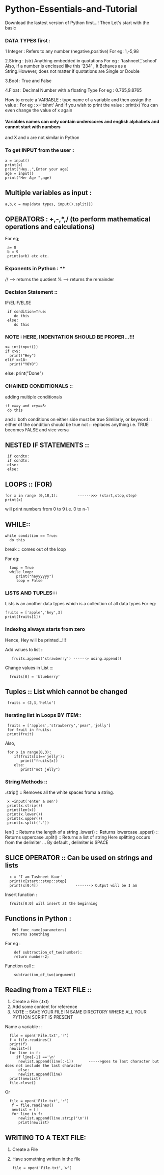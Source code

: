 # Python-Essentials-and-Tutorial
Download the lastest version of Python first...!
Then Let's start with the basic
### DATA TYPES first :
1 Integer : Refers to any number (negative,positive)
For eg: 1,-5,98

2.String : (str) Anything embedded in quotations 
For eg : 'tashneet','school'
Also, if a number is enclosed like this '234' , It Behaves as a String.However, does not matter if quotations are Single or Double

3.Bool : True and False 

4.Float : Decimal Number with a floating Type
For eg : 0.765,9.8765

How to create  a VARIABLE :
type name of a variable and then assign the value : 
For eg : x='tshnt'
And if you wish to print the value :
    print(x)
You can even change the value of x again 

#### Variables names can only contain underscores and english alphabets and cannot start with numbers 
and X and x are not similar in Python

### To get INPUT from the user :
    x = input()
    print(x)
    print("Hey..",Enter your age)
    age = input()
    print("Her Age ",age)

## Multiple variables as input :
    a,b,c = map(data types, input().split())
    

## OPERATORS : +,-,*,/ (to perform mathematical operations and calculations)
For eg;

     a= 8
     b = 9
     print(a+b) etc etc.
### Exponents in Python : **
// --> returns the quotient 
% -->   returns the remainder 

### Decision Statement ::
IF/ELIF/ELSE

     if condition=True:
        do this 
     else:
        do this
   
### NOTE : HERE, INDENTATION SHOULD BE PROPER...!!!

    x= int(input())
    if x>9:
      print("Hey")
    elif x>18:
      print("YOYO")
   else:
      print("Done")
   
   
   
### CHAINED CONDITIONALS ::
adding multiple conditionals 

    if x==y and x+y==5:
     do this 
   
   
and :: both conditions on either side must be true 
Similarly, or keyword :: either of the condition should be true 
 not :: replaces anything i.e. TRUE becomes FALSE and vice versa
 
 ## NESTED IF STATEMENTS :: 
     if condtn:
     if condtn:
     else:
     else:
 
 
## LOOPS ::  (FOR)
    for x in range (0,10,1):         ------>>> (start,stop,step)
    print(x)

will print numbers from 0 to 9 i.e. 0 to n-1


## WHILE::
    while condition == True:
      do this 
break :: comes out of the loop 

For eg:

      loop = True
      while loop:
         print("heyyyyyy")
         loop = False
   
   
### LISTS AND TUPLES:::
Lists is an another data types which is a collection of all data  types 
For eg:

    fruits = ['apple','hey',3]
    print(fruits[1])   
### Indexing always starts from zero 

Hence, Hey will be printed...!!!

Add values to list ::
       
       fruits.append('strawberry') ------> using.append()

Change values in List :::

      fruits[0] = 'blueberry'

## Tuples :: List which cannot be changed 
     fruits = (2,3,'hello')
     
### Iterating list in Loops BY ITEM::
     fruits = ['apples','strawberry','pear','jelly']
     for fruit in fruits:
     print(fruit)
     
Also, 
     
     for x in range(0,3):
        if(fruits[x]=='jelly'):
           print("fruits[x])
        else:
           print("not jelly")

### String Methods ::
.strip() :: Removes all the white spaces froma a string.

     x =input('enter a sen')
     print(x.strip())
     print(len(x))
     print(x.lower())
     print(x.upper())
     print(x.split('.'))
     
 len()    :: Returns the length of a string 
 .lower() :: Returns lowercase 
 .upper() :: Returns uppercase 
 .split() :: Returns a list of string  Here splitting occurs from the delimiter ... By default , delimiter is SPACE 
 
 ## SLICE OPERATOR :: Can be used on strings and lists 
      x = 'I am Tashneet Kaur'
      print(x[start::stop::step]
      print(x[0:4])                 -------> Output will be I am
 
 Insert function : 
 
      fruits[0:0] will insert at the beginning 
      
## Functions in Python : 
       def func_name(parameters) 
       returns something 
For eg :

        def subtraction_of_two(number):
        return number-2;
        
Function call :: 

        subtraction_of_two(argument)
        
## Reading from a TEXT FILE :: 
1. Create a File (.txt)
2.  Add some content for reference 
3.  NOTE :: SAVE YOUR FILE IN SAME DIRECTORY WHERE ALL YOUR PYTHON SCRIPT IS PRESENT 

Name a variable :: 

      file = open('File.txt','r')
      f = file.readines()
      print(f)
      newlist=[]
      for line in f:
         if line[-1] =='\n'
          newlist.append(line[:-1])       ----->goes to last character but does not include the last character 
          else:
          newlist.append(line)
      print(newlist)
      file.close()
          
Or 

      file = open('File.txt','r')
       f = file.readines()
       newlist = []
       for line in f:
          newlist.append(line.strip('\n'))
          print(newlist)

## WRITING TO A TEXT FILE:
1. Create a File 
2. Have something written in the file 
     
       file = open('File.txt','w')
       
       
